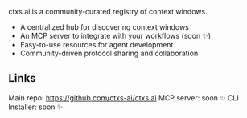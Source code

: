 ctxs.ai is a community-curated registry of context windows. 

- A centralized hub for discovering context windows 
- An MCP server to integrate with your workflows (soon ✨)
- Easy-to-use resources for agent development
- Community-driven protocol sharing and collaboration

## Links

Main repo: https://github.com/ctxs-ai/ctxs.ai
MCP server: soon ✨
CLI Installer: soon ✨
